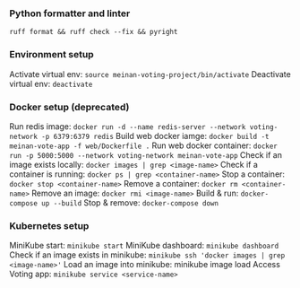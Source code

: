 ### Python formatter and linter
`ruff format && ruff check --fix && pyright`

### Environment setup
Activate virtual env: `source meinan-voting-project/bin/activate`
Deactivate virtual env: `deactivate`

### Docker setup (deprecated)
Run redis image: `docker run -d --name redis-server --network voting-network -p 6379:6379 redis`
Build web docker iamge: `docker build -t meinan-vote-app -f web/Dockerfile .`
Run web docker container: `docker run -p 5000:5000 --network voting-network meinan-vote-app`
Check if an image exists locally: `docker images | grep <image-name>`
Check if a container is running: `docker ps | grep <container-name>`
Stop a container: `docker stop <container-name>`
Remove a container: `docker rm <container-name>`
Remove an image: `docker rmi <image-name>`
Build & run: `docker-compose up --build`
Stop & remove: `docker-compose down`

### Kubernetes setup
MiniKube start: `minikube start`
MiniKube dashboard: `minikube dashboard`
Check if an image exists in minikube: `minikube ssh 'docker images | grep <image-name>'`
Load an image into minikube: minikube image load <image-name>
Access Voting app: `minikube service <service-name>`
